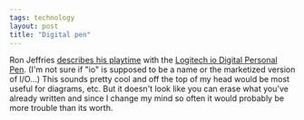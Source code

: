 ```yaml
---
tags: technology
layout: post
title: "Digital pen"
---
```




Ron Jeffries <a href="http://www.xprogramming.com/xpmag/logitechio.htm">describes his playtime</a> with the <a href="http://www.logitech.com/index.cfm?page=products/productlist;crid=1540;countryid=19;languageid=1">Logitech io Digital Personal Pen</a>. (I'm not sure if "io" is supposed to be a name or the marketized version of I/O...) This sounds pretty cool and off the top of my head would be most useful for diagrams, etc. But it doesn't look like you can erase what you've already written and since I change my mind so often it would probably be more trouble than its worth.


